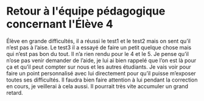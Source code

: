 # Retour à l'équipe pédagogique concernant l'Élève 4

 Élève en grande difficultés, il a réussi le test1 et le test2 mais on sent qu’il n’est pas à l’aise. Le test3 il a essayé de faire un petit quelque chose mais qui n’est pas bon du tout. Il n’a rien rendu pour le 4 et le 5. Je pense qu’il n’ose pas venir demander de l’aide, je lui ai bien rappelé que l’on est là pour ça et qu’il peut compter sur nous et les autres étudiants. Je vais voir pour faire un point personnalisé avec lui directement pour qu’il puisse m’exposer toutes ses difficultés. Il faudra bien faire attention à lui pendant la correction en cours, je veillerai à cela aussi. Il pourrait très vite accumuler un grand retard.
